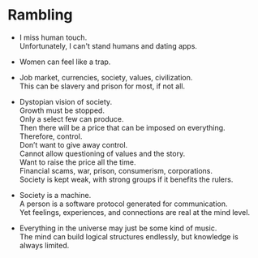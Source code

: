 # **Rambling**

- I miss human touch.  
  Unfortunately, I can't stand humans and dating apps.  

- Women can feel like a trap.  

- Job market, currencies, society, values, civilization.  
  This can be slavery and prison for most, if not all.  

- Dystopian vision of society.  
  Growth must be stopped.  
  Only a select few can produce.  
  Then there will be a price that can be imposed on everything.  
  Therefore, control.  
  Don’t want to give away control.  
  Cannot allow questioning of values and the story.  
  Want to raise the price all the time.  
  Financial scams, war, prison, consumerism, corporations.  
  Society is kept weak, with strong groups if it benefits the rulers.  

- Society is a machine.  
  A person is a software protocol generated for communication.  
  Yet feelings, experiences, and connections are real at the mind level.  

- Everything in the universe may just be some kind of music.  
  The mind can build logical structures endlessly, but knowledge is always limited.
